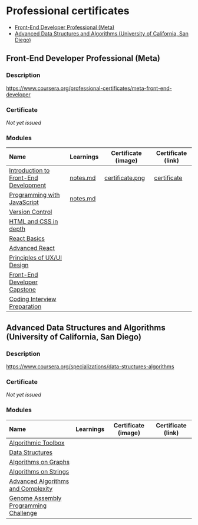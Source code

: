 <!-- omit in toc -->
# Professional certificates

- [Front-End Developer Professional (Meta)](#front-end-developer-professional-meta)
- [Advanced Data Structures and Algorithms (University of California, San Diego)](#advanced-data-structures-and-algorithms-university-of-california-san-diego)

## Front-End Developer Professional (Meta)

<!-- omit in toc -->
### Description

https://www.coursera.org/professional-certificates/meta-front-end-developer

<!-- omit in toc -->
### Certificate

*Not yet issued*

<!-- omit in toc -->
### Modules

| Name                                                                                                          | Learnings                                                                                             | Certificate (image)                                                                                                 | Certificate (link)                                                                   |
| :------------------------------------------------------------------------------------------------------------ | ----------------------------------------------------------------------------------------------------- | ------------------------------------------------------------------------------------------------------------------- | ------------------------------------------------------------------------------------ |
| [Introduction to Front-End Development](https://www.coursera.org/learn/introduction-to-front-end-development) | [notes.md](Front-End%20Developer%20Professional/Introduction%20to%20Front-End%20Development/notes.md) | [certificate.png](Front-End%20Developer%20Professional/Introduction%20to%20Front-End%20Development/certificate.png) | [certificate](https://www.coursera.org/account/accomplishments/records/65ENNUWMS2L3) |
| [Programming with JavaScript](https://www.coursera.org/learn/programming-with-javascript)                     | [notes.md](Front-End%20Developer%20Professional/Programming%20with%20JavaScript/notes.md)             |                                                                                                                     |                                                                                      |
| [Version Control](https://www.coursera.org/learn/introduction-to-version-control)                             |                                                                                                       |                                                                                                                     |                                                                                      |
| [HTML and CSS in depth](https://www.coursera.org/learn/html-and-css-in-depth)                                 |                                                                                                       |                                                                                                                     |                                                                                      |
| [React Basics](https://www.coursera.org/learn/react-basics)                                                   |                                                                                                       |                                                                                                                     |                                                                                      |
| [Advanced React](https://www.coursera.org/learn/advanced-react)                                               |                                                                                                       |                                                                                                                     |                                                                                      |
| [Principles of UX/UI Design](https://www.coursera.org/learn/principles-of-ux-ui-design)                       |                                                                                                       |                                                                                                                     |                                                                                      |
| [Front-End Developer Capstone](https://www.coursera.org/learn/meta-front-end-developer-capstone)              |                                                                                                       |                                                                                                                     |                                                                                      |
| [Coding Interview Preparation](https://www.coursera.org/learn/coding-interview-preparation)                   |                                                                                                       |                                                                                                                     |                                                                                      |

## Advanced Data Structures and Algorithms (University of California, San Diego)

<!-- omit in toc -->
### Description

https://www.coursera.org/specializations/data-structures-algorithms

<!-- omit in toc -->
### Certificate

*Not yet issued*

<!-- omit in toc -->
### Modules

| Name                                                                                                    | Learnings | Certificate (image) | Certificate (link) |
| :------------------------------------------------------------------------------------------------------ | --------- | ------------------- | ------------------ |
| [Algorithmic Toolbox](https://www.coursera.org/learn/algorithmic-toolbox)                               |           |                     |                    |
| [Data Structures](https://www.coursera.org/learn/data-structures)                                       |           |                     |                    |
| [Algorithms on Graphs](https://www.coursera.org/learn/algorithms-on-graphs)                             |           |                     |                    |
| [Algorithms on Strings](https://www.coursera.org/learn/algorithms-on-strings)                           |           |                     |                    |
| [Advanced Algorithms and Complexity](https://www.coursera.org/learn/advanced-algorithms-and-complexity) |           |                     |                    |
| [Genome Assembly Programming Challenge](https://www.coursera.org/learn/assembling-genomes)              |           |                     |                    |